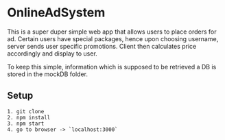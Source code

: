 # OnlineAdSystem
This is a super duper simple web app that allows users to place orders for ad. Certain users have special packages, hence upon choosing username, server sends user specific promotions. Client then calculates price accordingly and display to user.

To keep this simple, information which is supposed to be retrieved a DB is stored in the mockDB folder.

## Setup
```
1. git clone
2. npm install
3. npm start
4. go to browser -> `localhost:3000`